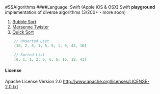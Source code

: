 #SSAlgorithms
####Language: Swift (Apple iOS & OSX)
Swift **playground** implementation of diverse algorithms (3/200+ - more soon)

1. [Bubble Sort](https://github.com/sschiau/SSAlgorithms-Swift/blob/master/SSAlgorithms-Swift.playground/section-1.swift)
2. [Mersenne Twister](https://github.com/sschiau/SSAlgorithms-Swift/blob/master/SSAlgorithms-Swift-MersenneTwister.playground/section-1.swift)
3. [Quick Sort](https://github.com/sschiau/SSAlgorithms-Swift/blob/master/SSAlgorithms-Swift.playground/section-1.swift)

```SWIFT
	// Unsorted List
	[18, 2, 6, 1, 5, 6, 1, 0, 43, 16]
	
	// Sorted List 
	[0, 1, 1, 2, 5, 6, 6, 16, 18, 43]
```

#### License
Apache License Version 2.0
http://www.apache.org/licenses/LICENSE-2.0.txt
